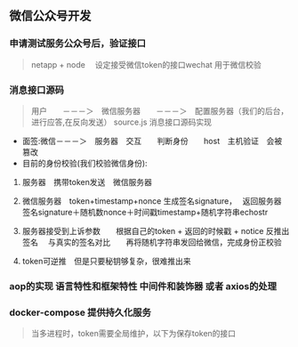 ##  微信公众号开发

### 申请测试服务公众号后，验证接口
> netapp + node 　设定接受微信token的接口wechat 用于微信校验

### 消息接口源码
>  用户　　－－－＞　微信服务器　　－－－＞　配置服务器（我们的后台，进行应答,在反向发送）
> source.js  消息接口源码实现
+ 面签:微信－－－＞　服务器　交互　　判断身份　　host　主机验证　会被篡改
+ 目前的身份校验(我们校验微信身份):
 1. 服务器　携带token发送　微信服务器
 
 2. 微信服务器　token+timestamp+nonce 生成签名signature，　
 返回服务器　签名signature＋随机数nonce＋时间戳timestamp+随机字符串echostr
 
 3. 服务器接受到上诉参数　　根据自己的token + 返回的时候戳 + notice 反推出签名　
 与真实的签名对比　　再将随机字符串发回给微信，完成身份正校验
 
  4. token可逆推　但是只要秘钥够复杂，很难推出来 
  
  
### aop的实现  语言特性和框架特性  中间件和装饰器  或者 axios的处理

### docker-compose 提供持久化服务
> 当多进程时，token需要全局维护，以下为保存token的接口
  
